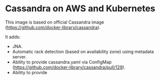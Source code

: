 # Cassandra on AWS and Kubernetes

This image is based on official Cassandra image (https://github.com/docker-library/cassandra).

It adds:
* JNA.
* Automatic rack detection (based on availability zone) using metadata server.
* Ability to provide cassandra.yaml via ConfigMap (https://github.com/docker-library/cassandra/pull/129).
* Ability to provide

